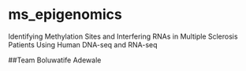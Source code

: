 # ms_epigenomics
Identifying Methylation Sites and Interfering RNAs in Multiple Sclerosis Patients Using Human DNA-seq and RNA-seq


##Team 
Boluwatife Adewale
